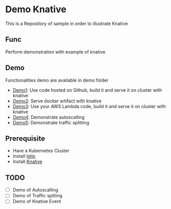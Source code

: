 # Demo Knative

This is a Repository of sample in order to illustrate Knative

## Func

Perform demonstration with example of knative

## Demo

Functionalities demo are available in demo folder

- [Demo1](demo1/README.MD): Use code hosted on Github, build it and serve it on cluster with knative
- [Demo2](demo2/README.MD): Serve docker artifact with knative
- [Demo3](demo3/README.MD): Use your AWS Lambda code, build it and serve it on cluster with knative
- [Demo4](demo4/README.MD): Demonstrate autoscalling
- [Demo5](demo5/README.MD): Demonstrate traffic splitting

## Prerequisite

- Have a Kubernetes Cluster
- Install [Istio](https://istio.io)
- Install [Knative](https://github.com/knative/docs)

## TODO

- [ ] Demo of Autoscalling
- [ ] Demo of Traffic spliting 
- [ ] Demo of Knative Event